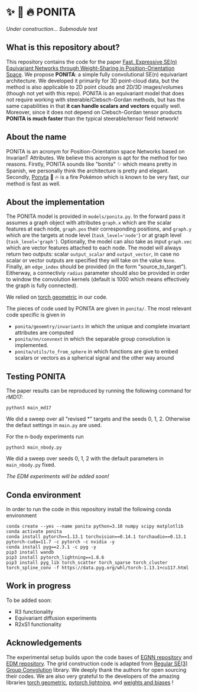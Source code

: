 # ✨ 🐴 🔥 PONITA 

*Under construction...*
*Submodule test*

## What is this repository about?
This repository contains the code for the paper [Fast, Expressive SE(n) Equivariant Networks through Weight-Sharing in Position-Orientation Space](https://arxiv.org/abs/2310.02970). We propose **PONITA**: a simple fully convolutional SE(n) equivariant architecture. We developed it primarily for 3D point-cloud data, but the method is also applicable to 2D point clouds and 2D/3D images/volumes (though not yet with this repo). PONITA is an equivariant model that does not require working with steerable/Clebsch-Gordan methods, but has the same capabilities in that __it can handle scalars and vectors__ equally well. Moreover, since it does not depend on Clebsch-Gordan tensor products __PONITA is much faster__ than the typical steerable/tensor field network!

## About the name
PONITA is an acronym for Position-Orientation space Networks based on InvarianT Attributes. We believe this acronym is apt for the method for two reasons. Firstly, PONITA sounds like "bonita" ✨ which means pretty in Spanish, we personally think the architecture is pretty and elegant. Secondly, [Ponyta](https://bulbapedia.bulbagarden.net/wiki/Ponyta_(Pok%C3%A9mon)) 🐴 🔥 is a fire Pokémon which is known to be very fast, our method is fast as well.

## About the implementation
The PONITA model is provided in ```models/ponita.py```. In the forward pass it assumes a graph object with attributes ```graph.x``` which are the scalar features at each node, ```graph.pos``` their corresponding positions, and ```graph.y``` which are the targets at node level (```task_level='node'```) or at graph level (```task_level='graph'```). Optionally, the model can also take as input ```graph.vec``` which are vector features attached to each node. The model will always return two outputs: scalar ```output_scalar``` and ```output_vector```, in case no scalar or vector outputs are specified they will take on the value ```None```. Finally, an ```edge_index``` should be provided (in the form "source_to_target"). Eitherway, a connectiviy ```radius``` parameter should also be provided in order to window the convolution kernels (default is 1000 which means effectively the graph is fully connected).

We relied on [torch geometric](https://pytorch-geometric.readthedocs.io/en/latest/index.html) in our code.

The pieces of code used by PONITA are given in ```ponita/```. The most relevant code specific is given in
* ```ponita/geoemtry/invariants``` in which the unique and complete invariant attributes are computed
* ```ponita/nn/convnext``` in which the separable group convolution is implemented.
* ```ponita/utils/to_from_sphere``` in which functions are give to embed scalars or vectors as a spherical signal and the other way around

## Testing PONITA
The paper results can be reproduced by running the following command for rMD17:

```python3 main_md17```

We did a sweep over all "revised *" targets and the seeds 0, 1, 2. Otherwise the defaut settings in ```main.py``` are used.

For the n-body experiments run

```python3 main_nbody.py```

We did a sweep over seeds 0, 1, 2 with the default parameters in ```main_nbody.py``` fixed.

_The EDM experiments will be added soon!_

## Conda environment
In order to run the code in this repository install the following conda environment
```
conda create --yes --name ponita python=3.10 numpy scipy matplotlib
conda activate ponita
conda install pytorch==1.13.1 torchvision==0.14.1 torchaudio==0.13.1 pytorch-cuda=11.7 -c pytorch -c nvidia -y
conda install pyg==2.3.1 -c pyg -y
pip3 install wandb
pip3 install pytorch_lightning==1.8.6
pip3 install pyg_lib torch_scatter torch_sparse torch_cluster torch_spline_conv -f https://data.pyg.org/whl/torch-1.13.1+cu117.html
```

## Work in progress
To be added soon:
* R3 functionality
* Equivariant diffusion experiments
* R2xS1 functionality

## Acknowledgements
The experimental setup builds upon the code bases of [EGNN repository](https://github.com/vgsatorras/egnn) and [EDM repository](https://github.com/ehoogeboom/e3_diffusion_for_molecules). The grid construction code is adapted from [Regular SE(3) Group Convolution](https://github.com/ThijsKuipers1995/gconv) library. We deeply thank the authors for open sourcing their codes. We are also very grateful to the developers of the amazing libraries [torch geometric](https://pytorch-geometric.readthedocs.io/en/latest/index.html), [pytorch lightning](https://lightning.ai/), and [weights and biases](https://https://wandb.ai/) !
